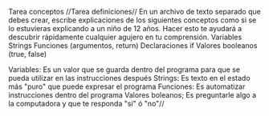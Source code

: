 Tarea conceptos
//Tarea definiciones//
En un archivo de texto separado que debes crear, escribe explicaciones de los siguientes conceptos como si se lo estuvieras explicando a un niño de 12 años. Hacer esto te ayudará a descubrir rápidamente cualquier agujero en tu comprensión.
Variables
Strings
Funciones (argumentos, return)
Declaraciones if
Valores booleanos (true, false)




Variables: Es un valor que se guarda dentro del programa para que se pueda utilizar en las instrucciones después
Strings: Es texto en el estado más "puro" que puede expresar el programa
Funciones: Es automatizar instrucciones dentro del programa
Valores boleanos; Es preguntarle algo a la computadora y que te responda "si" ó "no"//
